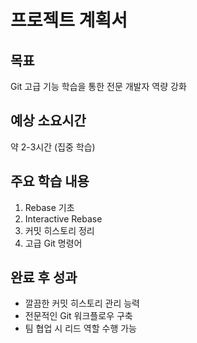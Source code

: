 # 프로젝트 계획서

## 목표
Git 고급 기능 학습을 통한 전문 개발자 역량 강화

## 예상 소요시간
약 2-3시간 (집중 학습)

## 주요 학습 내용
1. Rebase 기초
2. Interactive Rebase
3. 커밋 히스토리 정리
4. 고급 Git 명령어

## 완료 후 성과
- 깔끔한 커밋 히스토리 관리 능력
- 전문적인 Git 워크플로우 구축
- 팀 협업 시 리드 역할 수행 가능